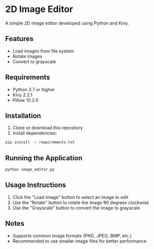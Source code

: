 # 2D Image Editor

A simple 2D image editor developed using Python and Kivy.

## Features

- Load images from file system
- Rotate images
- Convert to grayscale

## Requirements

- Python 3.7 or higher
- Kivy 2.2.1
- Pillow 10.2.0

## Installation

1. Clone or download this repository
2. Install dependencies:
```bash
pip install -r requirements.txt
```

## Running the Application

```bash
python image_editor.py
```

## Usage Instructions

1. Click the "Load Image" button to select an image to edit
2. Use the "Rotate" button to rotate the image 90 degrees clockwise
3. Use the "Grayscale" button to convert the image to grayscale

## Notes

- Supports common image formats (PNG, JPEG, BMP, etc.)
- Recommended to use smaller image files for better performance 